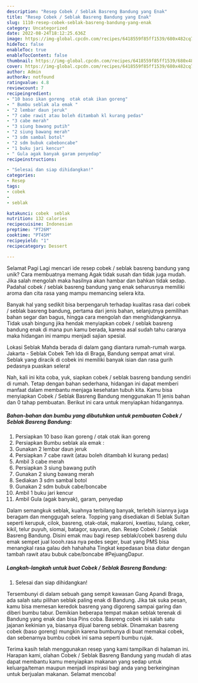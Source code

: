 ```yaml
---
description: "Resep Cobek / Seblak Basreng Bandung yang Enak"
title: "Resep Cobek / Seblak Basreng Bandung yang Enak"
slug: 1110-resep-cobek-seblak-basreng-bandung-yang-enak
category: Uncategorized
date: 2022-08-24T18:12:25.636Z
image: https://img-global.cpcdn.com/recipes/6418559f85ff1539/680x482cq70/cobek-seblak-basreng-bandung-foto-resep-utama.jpg
hideToc: false
enableToc: true
enableTocContent: false
thumbnail: https://img-global.cpcdn.com/recipes/6418559f85ff1539/680x482cq70/cobek-seblak-basreng-bandung-foto-resep-utama.jpg
cover: https://img-global.cpcdn.com/recipes/6418559f85ff1539/680x482cq70/cobek-seblak-basreng-bandung-foto-resep-utama.jpg
author: Admin
authorAv: notfound
ratingvalue: 4.8
reviewcount: 7
recipeingredient:
- "10 baso ikan goreng  otak otak ikan goreng"
- " Bumbu seblak ala emak "
- "2 lembar daun jeruk"
- "7 cabe rawit atau boleh ditambah kl kurang pedas"
- "3 cabe merah"
- "3 siung bawang putih"
- "2 siung bawang merah"
- "3 sdm sambal botol"
- "2 sdm bubuk cabeboncabe"
- "1 buku jari kencur"
- " Gula agak banyak garam penyedap"
recipeinstructions:

- "Selesai dan siap dihidangkan!"
categories:
- Resep
tags:
- cobek
- 
- seblak

katakunci: cobek  seblak 
nutrition: 132 calories
recipecuisine: Indonesian
preptime: "PT26M"
cooktime: "PT45M"
recipeyield: "1"
recipecategory: Dessert

---
```



Selamat Pagi Lagi mencari ide resep cobek / seblak basreng bandung yang unik? Cara membuatnya memang Agak tidak susah dan tidak juga mudah. Jika salah mengolah maka hasilnya akan hambar dan bahkan tidak sedap. Padahal cobek / seblak basreng bandung yang enak seharusnya memiliki aroma dan cita rasa yang mampu memancing selera kita.


Banyak hal yang sedikit bisa berpengaruh terhadap kualitas rasa dari cobek / seblak basreng bandung, pertama dari jenis bahan, selanjutnya pemilihan bahan segar dan bagus, hingga cara mengolah dan menghidangkannya. Tidak usah bingung jika hendak menyiapkan cobek / seblak basreng bandung enak di mana pun kamu berada, karena asal sudah tahu caranya maka hidangan ini mampu menjadi sajian spesial.

Lokasi Seblak Mahda berada di dalam gang diantara rumah-rumah warga. Jakarta - Seblak Cobek Teh Ida di Braga, Bandung sempat amat viral. Seblak yang diracik di cobek ini memiliki banyak isian dan rasa gurih pedasnya puaskan selera!


Nah, kali ini kita coba, yuk, siapkan cobek / seblak basreng bandung sendiri di rumah. Tetap dengan bahan sederhana, hidangan ini dapat memberi manfaat dalam membantu menjaga kesehatan tubuh kita. Kamu bisa menyiapkan Cobek / Seblak Basreng Bandung menggunakan 11 jenis bahan dan 0 tahap pembuatan. Berikut ini cara untuk menyiapkan hidangannya.

<!--inarticleads1-->

##### Bahan-bahan dan bumbu yang dibutuhkan untuk pembuatan Cobek / Seblak Basreng Bandung:

1. Persiapkan 10 baso ikan goreng / otak otak ikan goreng
1. Persiapkan  Bumbu seblak ala emak :
1. Gunakan 2 lembar daun jeruk
1. Persiapkan 7 cabe rawit (atau boleh ditambah kl kurang pedas)
1. Ambil 3 cabe merah
1. Persiapkan 3 siung bawang putih
1. Gunakan 2 siung bawang merah
1. Sediakan 3 sdm sambal botol
1. Gunakan 2 sdm bubuk cabe/boncabe
1. Ambil 1 buku jari kencur
1. Ambil  Gula (agak banyak), garam, penyedap


Dalam semangkuk seblak, kuahnya terbilang banyak, terlebih isiannya juga beragam dan menggugah selera. Topping yang disediakan di Seblak Sultan seperti kerupuk, cilok, basreng, otak-otak, makaroni, kwetiau, tulang, ceker, kikil, telur puyuh, siomai, batagor, sayuran, dan. Resep Cobek / Seblak Basreng Bandung. Disini emak mau bagi resep seblak/cobek basreng dulu emak sempet jual loooh.rasa nya pedes seger, buat yang PMS bisa menangkal rasa galau deh hahahaha Tingkat kepedasan bisa diatur dengan tambah rawit atau bubuk cabe/boncabe #PejuangDapur. 

<!--inarticleads2-->

##### Langkah-langkah untuk buat Cobek / Seblak Basreng Bandung:


1. Selesai dan siap dihidangkan!

Tersembunyi di dalam sebuah gang sempit kawasan Gang Apandi Braga, ada salah satu pilihan seblak paling enak di Bandung. Jika tak suka pesan, kamu bisa memesan keredok basreng yang digoreng sampai garing dan diberi bumbu tabur. Demikian beberapa tempat makan seblak terenak di Bandung yang enak dan bisa Pins coba. Basreng cobek ini salah satu jajanan kekinian ya, biasanya dijual bareng seblak. Dinamakan basreng cobek (baso goreng) mungkin karena bumbunya di buat memakai cobek, dan sebenarnya bumbu cobek ini sama seperti bumbu rujak. 

Terima kasih telah menggunakan resep yang kami tampilkan di halaman ini. Harapan kami, olahan Cobek / Seblak Basreng Bandung yang mudah di atas dapat membantu kamu menyiapkan makanan yang sedap untuk keluarga/teman maupun menjadi inspirasi bagi anda yang berkeinginan untuk berjualan makanan. Selamat mencoba!
